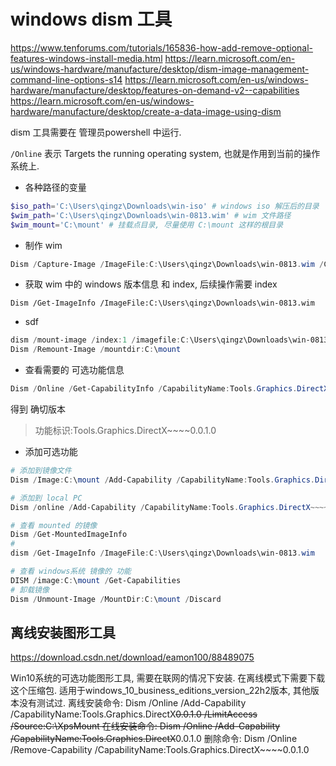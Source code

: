 # windows dism 工具

https://www.tenforums.com/tutorials/165836-how-add-remove-optional-features-windows-install-media.html
https://learn.microsoft.com/en-us/windows-hardware/manufacture/desktop/dism-image-management-command-line-options-s14
https://learn.microsoft.com/en-us/windows-hardware/manufacture/desktop/features-on-demand-v2--capabilities
https://learn.microsoft.com/en-us/windows-hardware/manufacture/desktop/create-a-data-image-using-dism

dism 工具需要在 管理员powershell 中运行.

`/Online` 表示 Targets the running operating system, 也就是作用到当前的操作系统上.

+ 各种路径的变量

```powershell
$iso_path='C:\Users\qingz\Downloads\win-iso' # windows iso 解压后的目录
$wim_path='C:\Users\qingz\Downloads\win-0813.wim' # wim 文件路径
$wim_mount='C:\mount' # 挂载点目录, 尽量使用 C:\mount 这样的根目录
```

+ 制作 wim

```powershell
Dism /Capture-Image /ImageFile:C:\Users\qingz\Downloads\win-0813.wim /CaptureDir:C:\Users\qingz\Downloads\win-iso
```

+ 获取 wim 中的 windows 版本信息 和 index, 后续操作需要 index

```pwershell
Dism /Get-ImageInfo /ImageFile:C:\Users\qingz\Downloads\win-0813.wim
```

+ sdf

```powershell
dism /mount-image /index:1 /imagefile:C:\Users\qingz\Downloads\win-0813.wim /mountdir:C:\mount
Dism /Remount-Image /mountdir:C:\mount
```

+ 查看需要的 可选功能信息

```powershell
Dism /Online /Get-CapabilityInfo /CapabilityName:Tools.Graphics.DirectX
```

得到 确切版本
>功能标识:Tools.Graphics.DirectX~~~~0.0.1.0

+ 添加可选功能

```powershell
# 添加到镜像文件
Dism /Image:C:\mount /Add-Capability /CapabilityName:Tools.Graphics.DirectX~~~~0.0.1.0

# 添加到 local PC
Dism /online /Add-Capability /CapabilityName:Tools.Graphics.DirectX~~~~0.0.1.0 /Source:C:\mount
```

```powershell
# 查看 mounted 的镜像
Dism /Get-MountedImageInfo
#
dism /Get-ImageInfo /ImageFile:C:\Users\qingz\Downloads\win-0813.wim

# 查看 windows系统 镜像的 功能
DISM /image:C:\mount /Get-Capabilities
# 卸载镜像
Dism /Unmount-Image /MountDir:C:\mount /Discard
```

## 离线安装图形工具

https://download.csdn.net/download/eamon100/88489075

Win10系统的可选功能图形工具, 需要在联网的情况下安装. 在离线模式下需要下载这个压缩包.
适用于windows_10_business_editions_version_22h2版本, 其他版本没有测试过.
离线安装命令:
Dism /Online /Add-Capability /CapabilityName:Tools.Graphics.DirectX~~~~0.0.1.0 /LimitAccess /Source:C:\XpsMount
在线安装命令:
Dism /Online /Add-Capability /CapabilityName:Tools.Graphics.DirectX~~~~0.0.1.0
删除命令:
Dism /Online /Remove-Capability /CapabilityName:Tools.Graphics.DirectX~~~~0.0.1.0